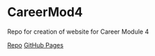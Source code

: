 # CareerMod4
Repo for creation of website for Career Module 4


[Repo](https://github.com/TMolano/CareerMod4.git)
[GitHub Pages](https://tmolano.github.io/CareerMod4/)